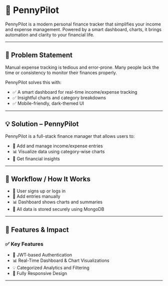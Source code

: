 # 💸 PennyPilot

PennyPilot is a modern personal finance tracker that simplifies your income and expense management. Powered by a smart dashboard, charts, it brings automation and clarity to your financial life.

---

## 🧩 Problem Statement

Manual expense tracking is tedious and error-prone. Many people lack the time or consistency to monitor their finances properly.

PennyPilot solves this with:
- ✅ A smart dashboard for real-time income/expense tracking
- ✅ Insightful charts and category breakdowns
- ✅ Mobile-friendly, dark-themed UI

---

## 💡 Solution – PennyPilot

PennyPilot is a full-stack finance manager that allows users to:
- 🧾 Add and manage income/expense entries
- 📊 Visualize data using category-wise charts
- 🧠 Get financial insights

---

## 🔁 Workflow / How It Works

- 🔐 User signs up or logs in
- 💬 Add entries manually 
- 📊 Dashboard shows charts and summaries
- 📁 All data is stored securely using MongoDB

---

## 🚀 Features & Impact

### ✅ Key Features

- 🔐 JWT-based Authentication  
- 📊 Real-Time Dashboard & Chart Visualizations  
- 💡 Categorized Analytics and Filtering  
- 📱 Fully Responsive Design  

---
